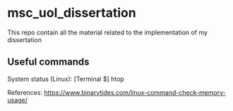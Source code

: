 # msc_uol_dissertation
This repo contain all the material related to the implementation of my dissertation

## Useful commands

System status (Linux): [Terminal $] htop

References: https://www.binarytides.com/linux-command-check-memory-usage/
